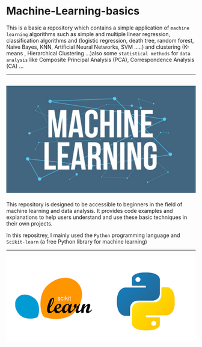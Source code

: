 # Machine-Learning-basics
This is a basic a repository which contains a simple application of `machine learning` algorithms such as simple and multiple linear regression, classification algorithms and (logistic regression, death tree, random forest, Naive Bayes, KNN, Artificial Neural Networks, SVM .....) and clustering (K-means , Hierarchical Clustering ...)also some `statistical methods` for `data analysis` like Composite Principal Analysis (PCA), Correspondence Analysis (CA) ...

---
![Texte alternatif de l'image](Main/assets/ML.png)
---
This repository is designed to be accessible to beginners in the field of machine learning and data analysis. It provides code examples and explanations to help users understand and use these basic techniques in their own projects.

In this repositrey, I mainly used the `Python` programming language and `Scikit-learn` (a free Python library for machine learning)

---
![Texte alternatif de l'image](Main/assets/py_SL.png)


